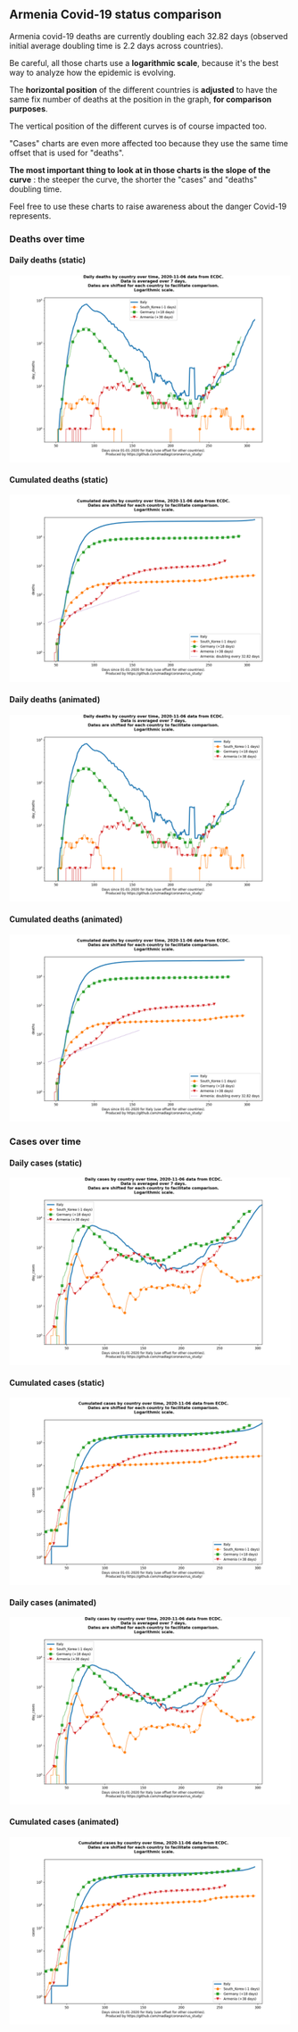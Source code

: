 ## Armenia Covid-19 status comparison 

Armenia covid-19 deaths are currently doubling each 32.82 days (observed initial average doubling time is 2.2 days across countries).



Be careful, all those charts use a **logarithmic scale**, because it's the best way to analyze how the epidemic is evolving.
 
The **horizontal position** of the different countries is **adjusted** to have the same fix number of deaths at the position in the graph, **for comparison purposes**.

The vertical position of the different curves is of course impacted too.

"Cases" charts are even more affected too because they use the same time offset that is used for "deaths".

**The most important thing to look at in those charts is the slope of the curve** : the steeper the curve, the shorter the "cases" and "deaths" doubling time.

Feel free to use these charts to raise awareness about the danger Covid-19 represents. 


 
### Deaths over time
 
#### Daily deaths (static)
![Armenia covid-19 daily deaths static chart](https://raw.githubusercontent.com/madlag/coronavirus_study/master/notebooks/graphs/2020-11-06/countries/Armenia/2020-11-06_Armenia_day_deaths.png "Armenia covid-19 day_deaths static chart")   
 
#### Cumulated deaths (static)
![Armenia covid-19 cumulated deaths static chart](https://raw.githubusercontent.com/madlag/coronavirus_study/master/notebooks/graphs/2020-11-06/countries/Armenia/2020-11-06_Armenia_deaths.png "Armenia covid-19 deaths static chart")   
 
#### Daily deaths (animated)
![Armenia covid-19 daily deaths animated chart](https://raw.githubusercontent.com/madlag/coronavirus_study/master/notebooks/graphs/2020-11-06/countries/Armenia/2020-11-06_Armenia_day_deaths.gif "Armenia covid-19 day_deaths animated chart")   
 
#### Cumulated deaths (animated)
![Armenia covid-19 cumulated deaths animated chart](https://raw.githubusercontent.com/madlag/coronavirus_study/master/notebooks/graphs/2020-11-06/countries/Armenia/2020-11-06_Armenia_deaths.gif "Armenia covid-19 deaths animated chart")   

 
### Cases over time
 
#### Daily cases (static)
![Armenia covid-19 daily cases static chart](https://raw.githubusercontent.com/madlag/coronavirus_study/master/notebooks/graphs/2020-11-06/countries/Armenia/2020-11-06_Armenia_day_cases.png "Armenia covid-19 day_cases static chart")   
 
#### Cumulated cases (static)
![Armenia covid-19 cumulated cases static chart](https://raw.githubusercontent.com/madlag/coronavirus_study/master/notebooks/graphs/2020-11-06/countries/Armenia/2020-11-06_Armenia_cases.png "Armenia covid-19 cases static chart")   
 
#### Daily cases (animated)
![Armenia covid-19 daily cases animated chart](https://raw.githubusercontent.com/madlag/coronavirus_study/master/notebooks/graphs/2020-11-06/countries/Armenia/2020-11-06_Armenia_day_cases.gif "Armenia covid-19 day_cases animated chart")   
 
#### Cumulated cases (animated)
![Armenia covid-19 cumulated cases animated chart](https://raw.githubusercontent.com/madlag/coronavirus_study/master/notebooks/graphs/2020-11-06/countries/Armenia/2020-11-06_Armenia_cases.gif "Armenia covid-19 cases animated chart")   

